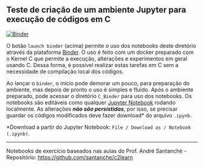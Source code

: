 ## Teste de criação de um ambiente Jupyter para execução de códigos em C

[![Binder](https://mybinder.org/badge_logo.svg)](https://mybinder.org/v2/gh/janiosl/C/HEAD)

O botão `launch binder` (acima) permite o uso dos notebooks deste diretório através da plataforma [Binder](https://jupyter.org/binder). O uso é feito com um docker preparado com o Kernel C que permite a execução, alterações e experimentos em geral usando C. Dessa forma, é possível realizar estas tarefas em C sem a necessidade de compilação local dos códigos.

Ao lançar o `binder`, o início pode demorar um pouco, para preparação do ambiente, mas depois de pronto o uso é simples e fluído. Após o ambiente preparado, pode acessar o diretório `C_Binder` para uso dos notebooks. Os notebooks são editáveis como qualquer [Jupyter Notebook](https://jupyter.org/) rodando localmente. As alterações ***não são persistidas***, por isso, se precisar guardar os códigos modificados deve fazer download* do arquivo `.ipynb`.

*Download a partir do Jupyter Notebook: `File / Download as / Notebook (.ipynb)`.

--- 
Notebooks de exercício baseados nas aulas do Prof. André Santanchè - Repositório: https://github.com/santanche/c2learn
